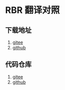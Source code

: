 # RBR 翻译对照

## 下载地址

1. [gitee](https://gitee.com/xclhove/rbr-translator/releases/latest)
2. [github](https://github.com/XCLHove/rbr-translator/releases/latest)

## 代码仓库

1. [gitee](https://gitee.com/xclhove/rbr-translator)
2. [github](https://github.com/XCLHove/rbr-translator)
